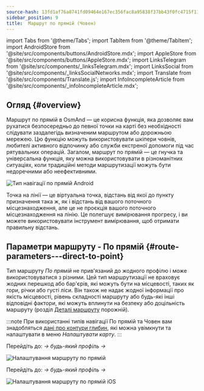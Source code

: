```yaml
---
source-hash: 13fd1af76a8741fd09464e167ec356fac8a95838f37bb43f0fc4715f11186d0d
sidebar_position: 9
title:  Маршрут по прямій (Човен)
---
```

import Tabs from '@theme/Tabs';
import TabItem from '@theme/TabItem';
import AndroidStore from '@site/src/components/buttons/AndroidStore.mdx';
import AppleStore from '@site/src/components/buttons/AppleStore.mdx';
import LinksTelegram from '@site/src/components/_linksTelegram.mdx';
import LinksSocial from '@site/src/components/_linksSocialNetworks.mdx';
import Translate from '@site/src/components/Translate.js';
import InfoIncompleteArticle from '@site/src/components/_infoIncompleteArticle.mdx';

## Огляд {#overview}

Маршрут по прямій в OsmAnd — це корисна функція, яка дозволяє вам рухатися безпосередньо до певної точки на карті без необхідності слідувати заздалегідь визначеним маршрутом або дорожньою мережею. Цю функцію можуть використовувати шкіпери човнів, любителі активного відпочинку або служби екстреної допомоги під час рятувальних операцій. Загалом, маршрут по прямій — це гнучка та універсальна функція, яку можна використовувати в різноманітних ситуаціях, коли традиційні методи маршрутизації можуть бути недоречними або неефективними.

![Тип навігації по прямій Android](@site/static/img/navigation/boat/direct_navigation_type_android.png)

Точка на лінії — це віртуальна точка, відстань від якої до пункту призначення така ж, як і відстань від вашого поточного місцезнаходження, але це не проєкція вашого поточного місцезнаходження на лінію. Це полегшує вимірювання прогресу, і ви можете використовувати інструмент вимірювання, щоб отримати правильну відстань.

## Параметри маршруту - По прямій {#route-parameters---direct-to-point}

Тип маршруту *По прямій* не прив'язаний до жодного профілю і може використовуватися з різними. Цей тип маршрутизації не враховує жодних перешкод або бар'єрів, які можуть бути на місцевості, таких як гори, річки або густі ліси. Він також не надає жодної інформації про якість місцевості, рівень складності маршруту або будь-які інші відповідні фактори, які можуть вплинути на безпеку або доцільність маршруту (розділ [Деталі маршруту](../setup/route-details.md) порожній).

:::note
При використанні типів навігації По прямій та Човен вам знадобляться [дані про контури глибин](../../plugins/nautical-charts.md#nautical-map-style), які можна увімкнути та налаштувати в меню *Налаштувати карту*.
:::

<Tabs groupId="operating-systems" queryString="current-os">

<TabItem value="android" label="Android">

Перейдіть до: *<Translate android="true" ids="shared_string_menu,shared_string_settings"/> → будь-який профіль → <Translate android="true" ids="routing_settings_2,nav_type_hint"/>*

![Налаштування маршруту по прямій](@site/static/img/navigation/routing/direct_to_point_routing_3_andr.png)

</TabItem>

<TabItem value="ios" label="iOS">

Перейдіть до: *<Translate android="true" ids="shared_string_menu,shared_string_settings"/> → будь-який профіль → <Translate android="true" ids="routing_settings_2,nav_type_hint"/>*

![Налаштування маршруту по прямій iOS](@site/static/img/navigation/routing/direct_to_point_ios.png)

</TabItem>

</Tabs>